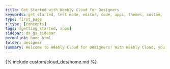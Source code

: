 ```yaml
---
title: Get Started with Weebly Cloud for Designers
keywords: get started, test mode, editor, code, apps, themes, custom,
type: first_page
t_type: [concepts]
tags: [getting_started, apps]
sidebar: ds_gs_sidebar
permalink: home.html
folder: designer
summary: Welcome to Weebly Cloud for Designers! With Weebly Cloud, you use Weebly’s best-in-class website builder to create websites, blogs or online stores in minutes for your clients, and the Cloud Admin to maintain full control over billing, support, and the customer relationship.
---
```

{% include custom/cloud_des/home.md %}